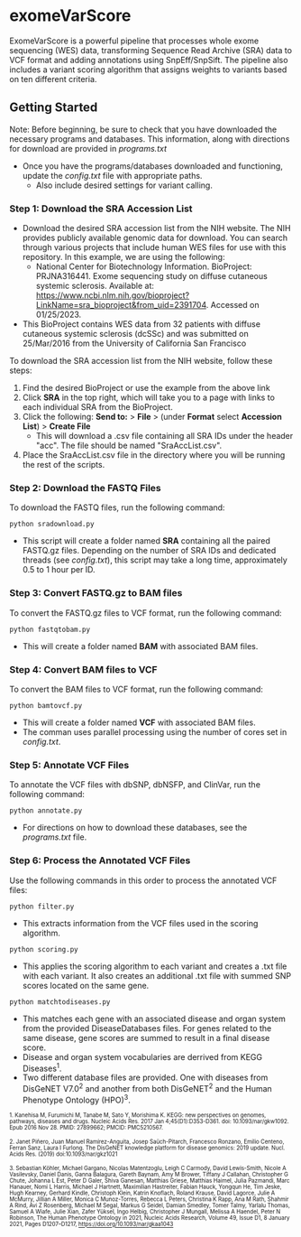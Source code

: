 # exomeVarScore
ExomeVarScore is a powerful pipeline that processes whole exome sequencing (WES) data, transforming Sequence Read Archive (SRA) data to VCF format and adding annotations using SnpEff/SnpSift. The pipeline also includes a variant scoring algorithm that assigns weights to variants based on ten different criteria.

## Getting Started

Note: Before beginning, be sure to check that you have downloaded the necessary programs and databases. This information, along with directions for download are provided in _programs.txt_
  * Once you have the programs/databases downloaded and functioning, update the _config.txt_ file with appropriate paths.  
    * Also include desired settings for variant calling.

### Step 1: Download the SRA Accession List
  * Download the desired SRA accession list from the NIH website. The NIH provides publicly available genomic data for download. You can search through various projects that include human WES files for use with this repository. In this example, we are using the following:
    * National Center for Biotechnology Information. BioProject: PRJNA316441. Exome sequencing study on diffuse cutaneous systemic sclerosis. Available at: https://www.ncbi.nlm.nih.gov/bioproject?LinkName=sra_bioproject&from_uid=2391704. Accessed on 01/25/2023.
  * This BioProject contains WES data from 32 patients with diffuse cutaneous systemic sclerosis (dcSSc) and was submitted on 25/Mar/2016 from the University of California San Francisco  

To download the SRA accession list from the NIH website, follow these steps:
  1. Find the desired BioProject or use the example from the above link
  2. Click __SRA__ in the top right, which will take you to a page with links to each individual SRA from the BioProject.
  3. Click the following: __Send to:__ > __File__ > (under __Format__ select __Accession List__) > __Create File__
     * This will download a .csv file containing all SRA IDs under the header "acc". The file should be named "SraAccList.csv".
  4. Place the SraAccList.csv file in the directory where you will be running the rest of the scripts.

### Step 2: Download the FASTQ Files
To download the FASTQ files, run the following command:

`python sradownload.py`

  * This script will create a folder named __SRA__ containing all the paired FASTQ.gz files. Depending on the number of SRA IDs and dedicated threads (see _config.txt_), this script may take a long time, approximately 0.5 to 1 hour per ID.
  
### Step 3: Convert FASTQ.gz to BAM files

To convert the FASTQ.gz files to VCF format, run the following command:

`python fastqtobam.py`
* This will create a folder named __BAM__ with associated BAM files.  

### Step 4: Convert BAM files to VCF

To convert the BAM files to VCF format, run the following command:

`python bamtovcf.py`
* This will create a folder named __VCF__ with associated BAM files.
* The comman uses parallel processing using the number of cores set in _config.txt_.
  
### Step 5: Annotate VCF Files

To annotate the VCF files with dbSNP, dbNSFP, and ClinVar, run the following command:

`python annotate.py`
* For directions on how to download these databases, see the _programs.txt_ file.

### Step 6: Process the Annotated VCF Files

Use the following commands in this order to process the annotated VCF files:

`python filter.py`  
* This extracts information from the VCF files used in the scoring algorithm.  

`python scoring.py`  

* This applies the scoring algorithm to each variant and creates a .txt file with each variant. It also creates an additional .txt file with summed SNP scores located on the same gene.  

`python matchtodiseases.py`  
* This matches each gene with an associated disease and organ system from the provided DiseaseDatabases files. For genes related to the same disease, gene scores are summed to result in a final disease score.
* Disease and organ system vocabularies are derrived from KEGG Diseases<sup>1</sup>.
* Two different database files are provided. One with diseases from DisGeNET V7.0<sup>2</sup> and another from both DisGeNET<sup>2</sup> and the Human Phenotype Ontology (HPO)<sup>3</sup>.

<sub><sup>1. Kanehisa M, Furumichi M, Tanabe M, Sato Y, Morishima K. KEGG: new perspectives on genomes, pathways, diseases and drugs. Nucleic Acids Res. 2017 Jan 4;45(D1):D353-D361. doi: 10.1093/nar/gkw1092. Epub 2016 Nov 28. PMID: 27899662; PMCID: PMC5210567.</sup></sub></p>
<sub><sup>2. Janet Piñero, Juan Manuel Ramírez-Anguita, Josep Saüch-Pitarch, Francesco Ronzano, Emilio Centeno, Ferran Sanz, Laura I Furlong.
The DisGeNET knowledge platform for disease genomics: 2019 update. Nucl. Acids Res. (2019) doi:10.1093/nar/gkz1021</sup></sub></p>
<sub><sup>3. Sebastian Köhler, Michael Gargano, Nicolas Matentzoglu, Leigh C Carmody, David Lewis-Smith, Nicole A Vasilevsky, Daniel Danis, Ganna Balagura, Gareth Baynam, Amy M Brower, Tiffany J Callahan, Christopher G Chute, Johanna L Est, Peter D Galer, Shiva Ganesan, Matthias Griese, Matthias Haimel, Julia Pazmandi, Marc Hanauer, Nomi L Harris, Michael J Hartnett, Maximilian Hastreiter, Fabian Hauck, Yongqun He, Tim Jeske, Hugh Kearney, Gerhard Kindle, Christoph Klein, Katrin Knoflach, Roland Krause, David Lagorce, Julie A McMurry, Jillian A Miller, Monica C Munoz-Torres, Rebecca L Peters, Christina K Rapp, Ana M Rath, Shahmir A Rind, Avi Z Rosenberg, Michael M Segal, Markus G Seidel, Damian Smedley, Tomer Talmy, Yarlalu Thomas, Samuel A Wiafe, Julie Xian, Zafer Yüksel, Ingo Helbig, Christopher J Mungall, Melissa A Haendel, Peter N Robinson, The Human Phenotype Ontology in 2021, Nucleic Acids Research, Volume 49, Issue D1, 8 January 2021, Pages D1207–D1217, https://doi.org/10.1093/nar/gkaa1043</sup></sub></p>
